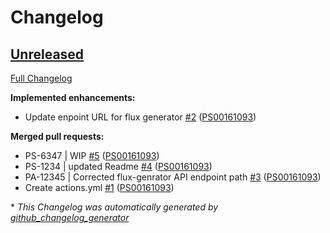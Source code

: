 # Changelog

## [Unreleased](https://github.com/PS00161093/spring-boot-reactive-webflux/tree/HEAD)

[Full Changelog](https://github.com/PS00161093/spring-boot-reactive-webflux/compare/2561b5f603e94949d006f867ab0702def810eb5b...HEAD)

**Implemented enhancements:**

- Update enpoint URL for flux generator [\#2](https://github.com/PS00161093/spring-boot-reactive-webflux/pull/2) ([PS00161093](https://github.com/PS00161093))

**Merged pull requests:**

- PS-6347 | WIP [\#5](https://github.com/PS00161093/spring-boot-reactive-webflux/pull/5) ([PS00161093](https://github.com/PS00161093))
- PS-1234 | updated Readme [\#4](https://github.com/PS00161093/spring-boot-reactive-webflux/pull/4) ([PS00161093](https://github.com/PS00161093))
- PA-12345 | Corrected flux-genrator API endpoint path [\#3](https://github.com/PS00161093/spring-boot-reactive-webflux/pull/3) ([PS00161093](https://github.com/PS00161093))
- Create actions.yml [\#1](https://github.com/PS00161093/spring-boot-reactive-webflux/pull/1) ([PS00161093](https://github.com/PS00161093))



\* *This Changelog was automatically generated by [github_changelog_generator](https://github.com/github-changelog-generator/github-changelog-generator)*
